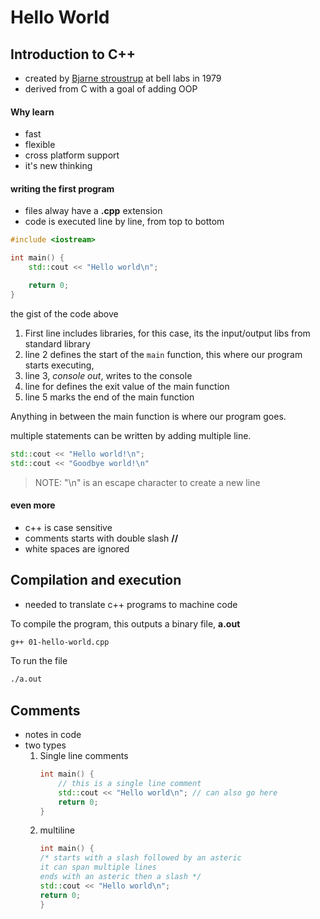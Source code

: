 # Hello World

## Introduction to C++
- created by [Bjarne stroustrup](https://en.wikipedia.org/wiki/Bjarne_Stroustrup) at bell labs in 1979
- derived from C with a goal of adding OOP

#### Why learn
- fast
- flexible
- cross platform support
- it's new thinking

#### writing the first program
- files alway have a **.cpp** extension
- code is executed line by line, from top to bottom

```cpp
#include <iostream>

int main() {
    std::cout << "Hello world\n";

    return 0;
}
```
the gist of the code above

1. First line includes libraries, for this case, its the input/output libs from standard library
2. line 2 defines the start of the `main` function, this where our program starts executing,
3. line 3, _console out_, writes to the console
4. line for defines the exit value of the main function
5. line 5 marks the end of the main function

Anything in between the main function is where our program goes.

multiple statements can be written by adding multiple line.
```cpp
std::cout << "Hello world!\n";
std::cout << "Goodbye world!\n"
```

> NOTE: "\n" is an escape character to create a new line

#### even more
- c++ is case sensitive
- comments starts with double slash **//**
- white spaces are ignored

## Compilation and execution
- needed to translate c++ programs to machine code

To compile the program, this outputs a binary file, **a.out**
```sh
g++ 01-hello-world.cpp
```

To run the file
```sh
./a.out
```

## Comments
- notes in code
- two types
    1. Single line comments
        ```cpp
        int main() {
            // this is a single line comment
            std::cout << "Hello world\n"; // can also go here
            return 0;
        }
        ```
    2. multiline
        ```cpp
        int main() {
        /* starts with a slash followed by an asteric
        it can span multiple lines
        ends with an asteric then a slash */
        std::cout << "Hello world\n";
        return 0;
        }

